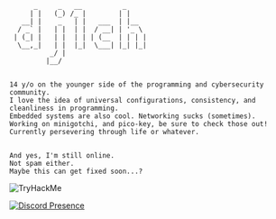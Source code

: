 ```
      _     _   __          _     
     | |   (_) /_ |        | |    
   __| |    _   | |   ___  | |__  
  / _` |   | |  | |  / __| | '_ \ 
 | (_| |   | |  | | | (__  | | | |
  \__,_|   | |  |_|  \___| |_| |_|
          _/ |                    
         |__/                     
```

<p></p>

```

14 y/o on the younger side of the programming and cybersecurity community.
I love the idea of universal configurations, consistency, and cleanliness in programming.
Embedded systems are also cool. Networking sucks (sometimes). 
Working on minigotchi, and pico-key, be sure to check those out!
Currently persevering through life or whatever.

```

<p></p>

```

And yes, I'm still online.
Not spam either.
Maybe this can get fixed soon...?

```

<p></p>



<p></p>

<img src="https://tryhackme-badges.s3.amazonaws.com/tg.1ch0712.png" alt="TryHackMe">

<p></p>

<p></p>

[![Discord Presence](https://lanyard.cnrad.dev/api/871252436038320209)](https://discord.com/users/871252436038320209)

<p></p>

<!--
![dj1ch github-trophies](https://stats.dooboo.io/api/github-trophies?login=dj1ch)
![github-stats](https://stats.dooboo.io/api/github-stats-advanced?login=dj1ch)

dj1ch/dj1ch is a ✨ special ✨ repository because its `README.md` (this file) appears on your GitHub profile.
You can click the Preview link to take a look at your changes.
--->
